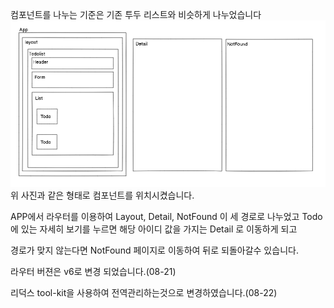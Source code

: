 컴포넌트를 나누는 기준은 기존 투두 리스트와 비슷하게 나누었습니다
![ex_screenshot](./src/scc_img1.png)
위 사진과 같은 형태로 컴포넌트를 위치시켰습니다.

APP에서 라우터를 이용하여 Layout, Detail, NotFound 이 세 경로로 나누었고 
Todo에 있는 자세히 보기를 누르면 해당 아이디 값을 가지는 Detail 로 이동하게 되고

경로가 맞지 않는다면 NotFound 페이지로 이동하여 뒤로 되돌아갈수 있습니다.

라우터 버젼은 v6로 변경 되었습니다.(08-21)

리덕스 tool-kit을 사용하여 전역관리하는것으로 변경하였습니다.(08-22)